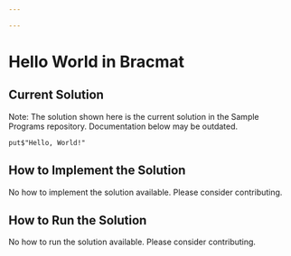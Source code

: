 ```yaml
---

---
```


# Hello World in Bracmat

## Current Solution

Note: The solution shown here is the current solution in the Sample Programs repository. Documentation below may be outdated.

```Bracmat
put$"Hello, World!"
```

## How to Implement the Solution

No how to implement the solution available. Please consider contributing.

## How to Run the Solution

No how to run the solution available. Please consider contributing.